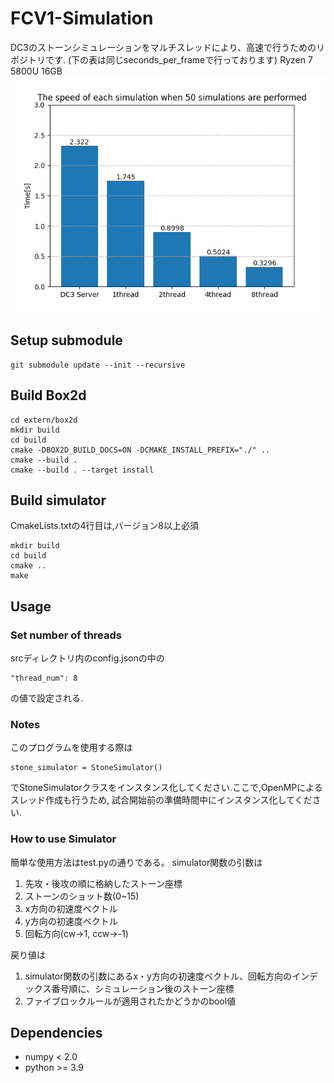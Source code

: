 # FCV1-Simulation
DC3のストーンシミュレーションをマルチスレッドにより、高速で行うためのリポジトリです.
(下の表は同じseconds_per_frameで行っております)
Ryzen 7 5800U 16GB
![simulation_speed](figure/Comparison_of%20speed.png)

## Setup submodule
```
git submodule update --init --recursive
```

## Build Box2d
```
cd extern/box2d
mkdir build
cd build
cmake -DBOX2D_BUILD_DOCS=ON -DCMAKE_INSTALL_PREFIX="./" ..
cmake --build .
cmake --build . --target install
```

## Build simulator
CmakeLists.txtの4行目は,バージョン8以上必須
```
mkdir build
cd build
cmake ..
make
```

## Usage
### Set number of threads
srcディレクトリ内のconfig.jsonの中の
```
"thread_num": 8
```
の値で設定される.

### Notes
このプログラムを使用する際は
```
stone_simulator = StoneSimulator()
```
でStoneSimulatorクラスをインスタンス化してください.ここで,OpenMPによるスレッド作成も行うため,
試合開始前の準備時間中にインスタンス化してください.


### How to use Simulator
簡単な使用方法はtest.pyの通りである。
simulator関数の引数は
1. 先攻・後攻の順に格納したストーン座標
2. ストーンのショット数(0~15)
3. x方向の初速度ベクトル
4. y方向の初速度ベクトル
5. 回転方向(cw->1, ccw->-1)

戻り値は
1. simulator関数の引数にあるx・y方向の初速度ベクトル、回転方向のインデックス番号順に、シミュレーション後のストーン座標
2. ファイブロックルールが適用されたかどうかのbool値

## Dependencies
- numpy < 2.0
- python >= 3.9

